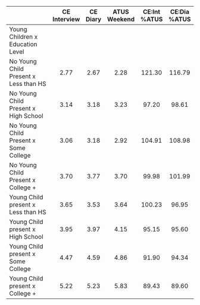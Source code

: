 
|                      | CE<br>Interview |  CE<br>Diary | ATUS<br>Weekend | CE:Int<br>%ATUS | CE:Dia<br>%ATUS |
| -------------------- | :----------: | :----------: | :----------: | :----------: | :----------: |
| Young Children x Education Level |              |              |              |              |              |
| No Young Child Present x Less than HS |         2.77 |         2.67 |         2.28 |       121.30 |       116.79 |
| No Young Child Present x High School |         3.14 |         3.18 |         3.23 |        97.20 |        98.61 |
| No Young Child Present x Some College |         3.06 |         3.18 |         2.92 |       104.91 |       108.98 |
| No Young Child Present x College + |         3.70 |         3.77 |         3.70 |        99.98 |       101.99 |
| Young Child present x Less than HS |         3.65 |         3.53 |         3.64 |       100.23 |        96.95 |
| Young Child present x High School |         3.95 |         3.97 |         4.15 |        95.15 |        95.60 |
| Young Child present x Some College |         4.47 |         4.59 |         4.86 |        91.90 |        94.34 |
| Young Child present x College + |         5.22 |         5.23 |         5.83 |        89.43 |        89.60 |


